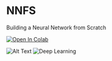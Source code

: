 # NNFS
Building a Neural Network from Scratch

[![Open In Colab](https://colab.research.google.com/assets/colab-badge.svg)](https://colab.research.google.com/drive/1g4iYVekthFnLntnuIyWFHFkw-iyZ-H2l?usp=sharing)

![Alt Text](image_url)
![Deep Learning](https://media.istockphoto.com/id/1319034403/photo/deep-learning.jpg?s=1024x1024&w=is&k=20&c=8-r4x_Zala-ii0XnLVckyComnMDHRWPQXje4RaIju6w=)
